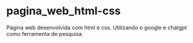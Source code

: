 # pagina_web_html-css
Página web desenvolvida com html e css. Utilizando o google e chatgpt como ferramenta de pesquisa.
